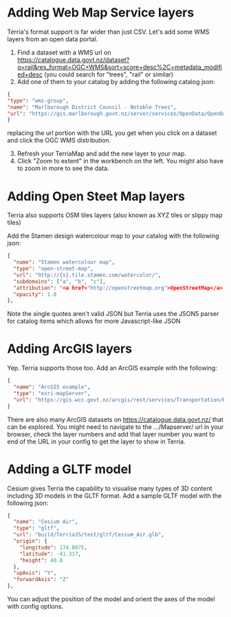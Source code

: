 # Adding Web Map Service layers
Terria's format support is far wider than just CSV. Let's add some WMS layers from an open data portal.

1. Find a dataset with a WMS url on https://catalogue.data.govt.nz/dataset?q=rail&res_format=OGC+WMS&sort=score+desc%2C+metadata_modified+desc (you could search for "trees", "rail" or similar)
2. Add one of them to your catalog by adding the following catalog json:
```json
{
"type": "wms-group",
"name": "Marlborough District Council - Notable Trees",
"url": "https://gis.marlborough.govt.nz/server/services/OpenData/OpenData5/MapServer/WMSServer?request=GetCapabilities&service=WMS"
}
```
replacing the url portion with the URL you get when you click on a dataset and click the OGC WMS distribution.

3. Refresh your TerriaMap and add the new layer to your map.
4. Click "Zoom to extent" in the workbench on the left. You might also have to zoom in more to see the data.

# Adding Open Steet Map layers

Terria also supports OSM tiles layers (also known as XYZ tiles or slippy map tiles)

Add the Stamen design watercolour map to your catalog with the following json:
```json
{
  "name": "Stamen watercolour map",
  "type": "open-street-map",
  "url": "http://{s}.tile.stamen.com/watercolor/",
  "subdomains": ["a", "b", "c"],
  "attribution": '<a href="http://openstreetmap.org">OpenStreetMap</a> Contributors and <a href="http://stamen.com">Stamen Design</a>',
  "opacity": 1.0
},
```

Note the single quotes aren't valid JSON but Terria uses the JSON5 parser for catalog items which allows for more Javascript-like JSON

# Adding ArcGIS layers

Yep. Terria supports those too. Add an ArcGIS example with the following:
```json
{
  "name": "ArcGIS example",
  "type": "esri-mapServer",
  "url": "https://gis.wcc.govt.nz/arcgis/rest/services/Transportation/RailwayStations/MapServer/0"
}
```

There are also many ArcGIS datasets on https://catalogue.data.govt.nz/ that can be explored. You might need to navigate to the .../Mapserver/ url in your browser, check the layer numbers and add that layer number you want to end of the URL in your config to get the layer to show in Terria.

# Adding a GLTF model

Cesium gives Terria the capability to visualise many types of 3D content including 3D models in the GLTF format. Add a sample GLTF model with the following json:

```json
{
  "name": "Cesium Air",
  "type": "gltf",
  "url": "build/TerriaJS/test/gltf/Cesium_Air.glb",
  "origin": {
    "longitude": 174.8075,
    "latitude": -41.317,
    "height": 40.0
  },
  "upAxis": "Y",
  "forwardAxis": "Z"
},
```

You can adjust the position of the model and orient the axes of the model with config options.
